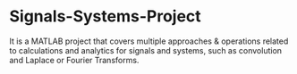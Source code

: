 # Signals-Systems-Project
It is a MATLAB project that covers multiple approaches &amp; operations related to calculations and analytics for signals and systems, such as convolution and Laplace or Fourier Transforms.
